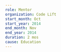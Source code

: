 ```yaml
---
role: Mentor
organization: Code Lift
start_month: Oct
start_year: 2014
end_month: Nov
end_year: 2014
duration: 2 mos
cause: Education
---
```

